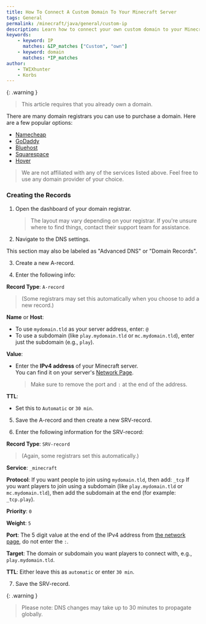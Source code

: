 ```yaml
---
title: How To Connect A Custom Domain To Your Minecraft Server
tags: General
permalink: /minecraft/java/general/custom-ip
description: Learn how to connect your own custom domain to your Minecraft server.
keywords:
    - keyword: IP
      matches: &IP_matches ["Custom", "own"]
    - keyword: domain
      matches: *IP_matches
author:
    - TWIXhunter
    - Korbs
---
```


{: .warning }
> This article requires that you already own a domain.

There are many domain registrars you can use to purchase a domain. Here are a few popular options:

- [Namecheap](https://namecheap.com/)
- [GoDaddy](https://godaddy.com)
- [Bluehost](https://bluehost.com/domains)
- [Squarespace](https://domains.squarespace.com/)
- [Hover](https://www.hover.com/)

> We are not affiliated with any of the services listed above. Feel free to use any domain provider of your choice.

### Creating the Records

1. Open the dashboard of your domain registrar.

    > The layout may vary depending on your registrar. If you're unsure where to find things, contact their support team for assistance.

2. Navigate to the DNS settings.

This section may also be labeled as "Advanced DNS" or "Domain Records".

3. Create a new A-record.

4. Enter the following info:

**Record Type**:
`A-record`
> (Some registrars may set this automatically when you choose to add a new record.)

**Name** or **Host**:
- To use `mydomain.tld` as your server address, enter: `@`
- To use a subdomain (like `play.mydomain.tld` or `mc.mydomain.tld`), enter just the subdomain (e.g., `play`).

**Value**:
- Enter the **IPv4 address** of your Minecraft server.  
  You can find it on your server's [Network Page](https://client.falixnodes.net/server/network).  
  > Make sure to remove the port and `:` at the end of the address.

**TTL**:
- Set this to `Automatic` or `30 min`.

5. Save the A-record and then create a new SRV-record.

6. Enter the following information for the SRV-record:

**Record Type**:
`SRV-record`
> (Again, some registrars set this automatically.)

**Service**: 
`_minecraft`

**Protocol**:
If you want people to join using `mydomain.tld`, then add: `_tcp`
If you want players to join using a subdomain (like `play.mydomain.tld` or `mc.mydomain.tld`), then add the subdomain at the end (for example: `_tcp.play`).

**Priority**:
`0`

**Weight**:
`5`

**Port**:
The 5 digit value at the end of the IPv4 address from [the network page](https://client.falixnodes.net/server/network), do not enter the `:`.

**Target**:
The domain or subdomain you want players to connect with, e.g., `play.mydomain.tld`.

**TTL**:
Either leave this as `automatic` or enter `30 min`.

7. Save the SRV-record.

  {: .warning }
  > Please note: DNS changes may take up to 30 minutes to propagate globally.